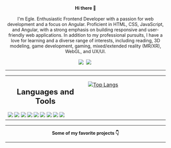 <div align="center"><b> Hi there 👋</b></div>
<br>
<div align="center">
I'm Egle. Enthusiastic Frontend Developer with a passion for web development and a focus on Angular. Proficient in HTML, CSS, JavaScript, and Angular, with a strong emphasis on building responsive and user-friendly web applications.
In addition to my professional pursuits, I have a love for learning and a diverse range of interests, including reading, 3D modeling, game development, gaming, mixed/extended reality (MR/XR), WebGL, and UX/UI. 
</div>
<br>
<div align="center">
<a href="https://www.linkedin.com/in/eglesabaliauskaite/"><img src="https://img.shields.io/badge/linkedin-%230077B5.svg?style=for-the-badge&logo=linkedin&logoColor=white" /></a>&nbsp;
<a href="https://www.artstation.com/sables98"><img src="https://img.shields.io/badge/ArtStation-556868?style=for-the-badge&logo=artstation&logoColor=white" /></a>&nbsp;
</div>
<hr>
<!--- Here are some ideas to get you started:
- 🔭 I’m currently working on ...
- 🌱 I’m currently learning ...
- 👯 I’m looking to collaborate on ...
- 🤔 I’m looking for help with ...
- 💬 Ask me about ...
- ⚡ Fun fact: ...
-->
<table><tr><td valign="top" width="50%">

<h2 align="center">Languages and Tools</h2>

<img src="https://img.shields.io/badge/HTML-239120?style=for-the-badge&logo=html5&logoColor=white" />
<img src="https://img.shields.io/badge/CSS-239120?&style=for-the-badge&logo=css3&logoColor=white" />
<img src="https://img.shields.io/badge/SCSS-239120?&style=for-the-badge&logo=SCSS&logoColor=white" />
<img src="https://img.shields.io/badge/JavaScript-007ACC?style=for-the-badge&logo=JavaScript&logoColor=white" />
<img src="https://img.shields.io/badge/TypeScript-007ACC?style=for-the-badge&logo=typescript&logoColor=white" />
<img src="https://img.shields.io/badge/Angular-DD0031?style=for-the-badge&logo=angular&logoColor=white" />
<img src="https://img.shields.io/badge/Postman-F24E1E?style=for-the-badge&logo=postman&logoColor=white" />
<img src="https://img.shields.io/badge/Figma-F24E1E?style=for-the-badge&logo=figma&logoColor=white" />
<img src="https://img.shields.io/badge/Unity-100000?style=for-the-badge&logo=unity&logoColor=white" />
  
</td><td valign="top" width="50%">
  
[![Top Langs](https://github-readme-stats.vercel.app/api/top-langs/?username=esabaliauskaite&theme=dark&card_width=500px&exclude_repo=tiktaktoe,calculator)](https://github.com/anuraghazra/github-readme-stats)
  
</tr></tr></table> 
<hr>
<div align="center"><b> Some of my favorite projects 👇</b></div>
<hr>
